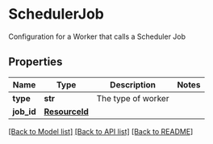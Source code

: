 # SchedulerJob

Configuration for a Worker that calls a Scheduler Job

## Properties
Name | Type | Description | Notes
------------ | ------------- | ------------- | -------------
**type** | **str** | The type of worker | 
**job_id** | [**ResourceId**](ResourceId.md) |  | 

[[Back to Model list]](../README.md#documentation-for-models) [[Back to API list]](../README.md#documentation-for-api-endpoints) [[Back to README]](../README.md)


